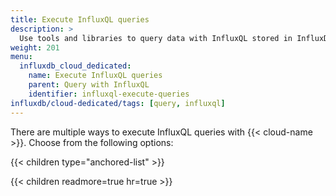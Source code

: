 ```yaml
---
title: Execute InfluxQL queries
description: >
  Use tools and libraries to query data with InfluxQL stored in InfluxDB Cloud Dedicated.
weight: 201
menu:
  influxdb_cloud_dedicated:
    name: Execute InfluxQL queries
    parent: Query with InfluxQL
    identifier: influxql-execute-queries
influxdb/cloud-dedicated/tags: [query, influxql]
---
```


There are multiple ways to execute InfluxQL queries with {{< cloud-name >}}.
Choose from the following options:

{{< children type="anchored-list" >}}

{{< children readmore=true hr=true >}}
